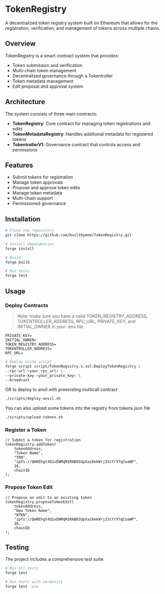 # TokenRegistry

A decentralized token registry system built on Ethereum that allows for the registration, verification, and management of tokens across multiple chains.

## Overview

TokenRegistry is a smart contract system that provides:

- Token submission and verification
- Multi-chain token management 
- Decentralized governance through a Tokentroller
- Token metadata management
- Edit proposal and approval system

## Architecture

The system consists of three main contracts:

- **TokenRegistry**: Core contract for managing token registrations and edits
- **TokenMetadataRegistry**: Handles additional metadata for registered tokens
- **TokentrollerV1**: Governance contract that controls access and permissions

## Features

- Submit tokens for registration
- Manage token approvals
- Propose and approve token edits
- Manage token metadata
- Multi-chain support
- Permissioned governance

## Installation

```bash
# Clone the repository
git clone https://github.com/builtbymom/TokenRegistry.git

# Install dependencies
forge install

# Build
forge build

# Run tests
forge test
```

## Usage

### Deploy Contracts

> Note: make sure you have a valid TOKEN_REGISTRY_ADDRESS, TOKENTROLLER_ADDRESS, RPC_URL, PRIVATE_KEY, and INITIAL_OWNER in your .env file
```
PRIVATE_KEY=
INITIAL_OWNER=
TOKEN_REGISTRY_ADDRESS=
TOKENTROLLER_ADDRESS=
RPC_URL=
```

```bash
# Deploy using script
forge script script/TokenRegistry.s.sol:DeployTokenRegistry \
--rpc-url <your_rpc_url> \
--private-key <your_private_key> \
--broadcast
```

OR to deploy to anvil with preexisting multicall contract

```bash
./scripts/deploy-anvil.sh
```

You can also upload some tokens into the registry from tokens.json file

```bash
./scripts/upload-tokens.sh
```

### Register a Token

```solidity
// Submit a token for registration
tokenRegistry.addToken(
    tokenAddress,
    "Token Name",
    "TKN",
    "ipfs://QmREhgt4Q1xEWMqM1RAB85UpXai6ekWrj33cYrV7qCoaWP",
    18,
    chainID
);
```

### Propose Token Edit

```solidity
// Propose an edit to an existing token
tokenRegistry.proposeTokenEdit(
    tokenAddress,
    "New Token Name",
    "NTKN",
    "ipfs://QmREhgt4Q1xEWMqM1RAB85UpXai6ekWrj33cYrV7qCoaWP",
    18,
    chainID
);
```

## Testing

The project includes a comprehensive test suite:

```bash
# Run all tests
forge test

# Run tests with verbosity
forge test -vvv
```
